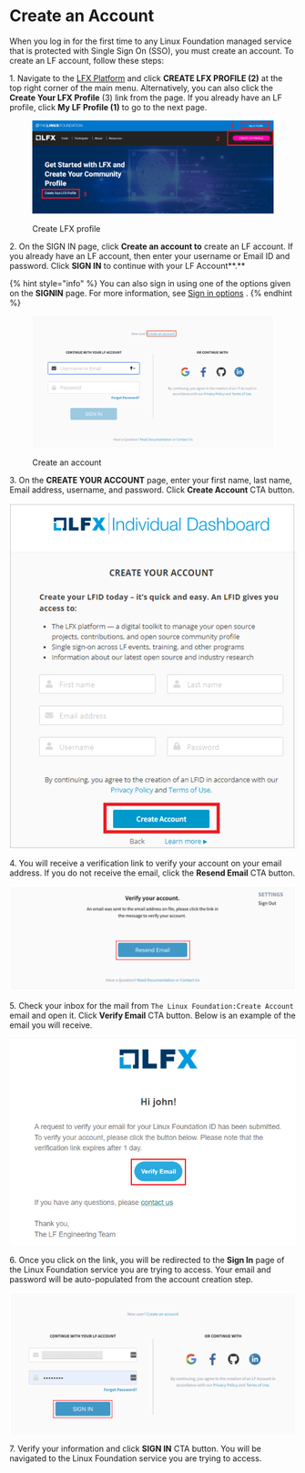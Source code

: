 # Create an Account

When you log in for the first time to any Linux Foundation managed service that is protected with Single Sign On (SSO), you must create an account. To create an LF account, follow these steps:

1\. Navigate to the [LFX Platform](http://lfx.linuxfoundation.org) and click **CREATE LFX PROFILE (2)** at the top right corner of the main menu. Alternatively, you can also click the **Create Your LFX Profile** (3) link from the page. If you already have an LF profile, click **My LF Profile (1)** to go to the next page.

<figure><img src="../.gitbook/assets/create LFX profile.PNG" alt=""><figcaption><p>Create LFX profile</p></figcaption></figure>

2\. On the SIGN IN page, click **Create an account to** create an LF account. If you already have an LF account, then enter your username or Email ID and password. Click **SIGN IN**  to continue with your LF Account**.**

{% hint style="info" %}
You can also sign in using one of the options given on the **SIGNIN** page. For more information, see [Sign in options](sign-in/) .
{% endhint %}

<figure><img src="../.gitbook/assets/New SSO.png" alt="Create an account signin page"><figcaption><p>Create an account</p></figcaption></figure>

3\. On the **CREATE YOUR ACCOUNT** page, enter your first name, last name, Email address, username, and password. Click **Create Account** CTA button.

![Create Account](<../.gitbook/assets/Individual Dashboard (1).PNG>)

4\. You will receive a verification link to verify your account on your email address. If you do not receive the email, click the **Resend Email** CTA button.

![Resend Email](../.gitbook/assets/CM3.png)

5\. Check your inbox for the mail from `The Linux Foundation:Create Account` email and open it. Click **Verify Email** CTA button. Below is an example of the email you will receive.

![Verify Email](../.gitbook/assets/CM4.png)

6\. Once you click on the link, you will be redirected to the **Sign In** page of the Linux Foundation service you are trying to access. Your email and password will be auto-populated from the account creation step.

![Sign In](../.gitbook/assets/CM5.png)

7\. Verify your information and click **SIGN IN** CTA button. You will be navigated to the Linux Foundation service you are trying to access.
